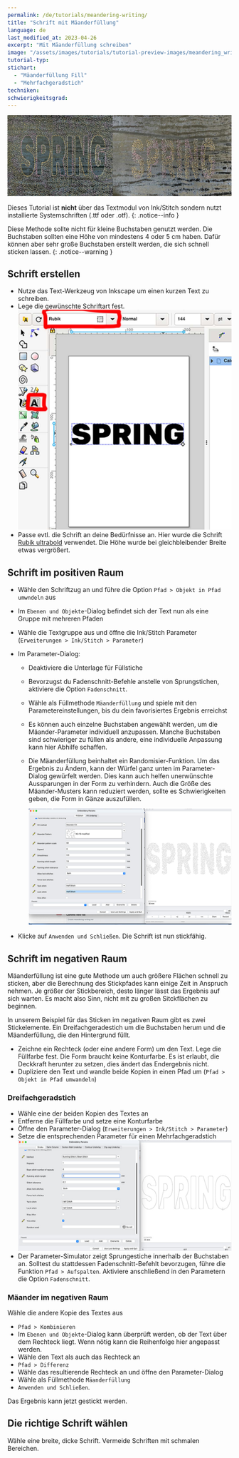```yaml
---
permalink: /de/tutorials/meandering-writing/
title: "Schrift mit Mäanderfüllung"
language: de
last_modified_at: 2023-04-26
excerpt: "Mit Mäanderfüllung schreiben"
image: "/assets/images/tutorials/tutorial-preview-images/meandering_writing.jpg"
tutorial-typ:
stichart:
  - "Mäanderfüllung Fill"
  - "Mehrfachgeradstich"
techniken:
schwierigkeitsgrad:
---
```

![Embroidery](/assets/images/tutorials/tutorial-preview-images/meandering_writing.jpg)

Dieses Tutorial ist **nicht** über das Textmodul von Ink/Stitch sondern nutzt installierte Systemschriften (.ttf oder .otf).
{: .notice--info }

Diese Methode sollte nicht für kleine Buchstaben genutzt werden. Die Buchstaben sollten eine Höhe von mindestens 4 oder 5 cm haben.
Dafür können aber sehr große Buchstaben erstellt werden, die sich schnell sticken lassen.
{: .notice--warning }

## Schrift erstellen

* Nutze das Text-Werkzeug von Inkscape um einen kurzen Text zu schreiben.
* Lege die gewünschte Schriftart fest.
  ![Font chosing](/assets/images/tutorials/meandering_writing/font-chosing.jpg)
* Passe evtl. die Schrift an deine Bedürfnisse an. Hier wurde die Schrift [Rubik ultrabold](htps://fonts.google.com/specimen/Rubik) verwendet.
  Die Höhe wurde bei gleichbleibender Breite etwas vergrößert.

## Schrift im positiven Raum

* Wähle den Schriftzug an und führe die Option `Pfad > Objekt in Pfad umwndeln` aus
* Im `Ebenen und Objekte`-Dialog befindet sich der Text nun als eine Gruppe mit mehreren Pfaden
* Wähle die Textgruppe aus und öffne die Ink/Stitch Parameter (`Erweiterungen > Ink/Stitch > Parameter`)
* Im Parameter-Dialog:
  * Deaktiviere die Unterlage für Füllstiche
  * Bevorzugst du Fadenschnitt-Befehle anstelle von Sprungstichen, aktiviere die Option `Fadenschnitt`.
  * Wähle als Füllmethode `Mäanderfüllung` und spiele mit den Parametereinstellungen, bis du dein favorisiertes Ergebnis erreichst
  * Es können auch einzelne Buchstaben angewählt werden, um die Mäander-Parameter individuell anzupassen.
    Manche Buchstaben sind schwieriger zu füllen als andere, eine individuelle Anpassung kann hier Abhilfe schaffen.
  * Die Mäanderfüllung beinhaltet ein Randomisier-Funktion. Um das Ergebnis zu Ändern, kann der Würfel ganz unten im Parameter-Dialog gewürfelt werden.
    Dies kann auch helfen unerwünschte Aussparungen in der Form zu verhindern.
    Auch die Größe des Mäander-Musters kann reduziert werden, sollte es Schwierigkeiten geben, die Form in Gänze auszufüllen.

    ![Params](/assets/images/tutorials/meandering_writing/meandering-parameter.jpg)

* Klicke auf `Anwenden und Schließen`. Die Schrift ist nun stickfähig.

## Schrift im negativen Raum

Mäanderfüllung ist eine gute Methode um auch größere Flächen schnell zu sticken, aber die Berechnung des Stickpfades kann einige Zeit in Anspruch nehmen.
Je größer der Stickbereich, desto länger lässt das Ergebnis auf sich warten. Es macht also Sinn, nicht mit zu großen Sitckflächen zu beginnen.

In unserem Beispiel für das Sticken im negativen Raum gibt es zwei Stickelemente. Ein Dreifachgeradestich um die Buchstaben herum und die Mäanderfüllung, die den Hintergrund füllt.

* Zeichne ein Rechteck (oder eine andere Form) um den Text. Lege die Füllfarbe fest. Die Form braucht keine Konturfarbe.
  Es ist erlaubt, die Deckkraft herunter zu setzen, dies ändert das Endergebnis nicht.
* Dupliziere den Text und wandle beide Kopien in einen Pfad um (`Pfad > Objekt in Pfad umwandeln`)

### Dreifachgeradstich

* Wähle eine der beiden Kopien des Textes an
* Entferne die Füllfarbe und setze eine Konturfarbe
* Öffne den Parameter-Dialog (`Erweiterungen > Ink/Stitch > Parameter`)
* Setze die entsprechenden Parameter für einen Mehrfachgeradstich
  ![Bean stitch Parameter](/assets/images/tutorials/meandering_writing/bean-parameter.jpg)
* Der Parameter-Simulator zeigt Sprungestiche innerhalb der Buchstaben an. Solltest du stattdessen Fadenschnitt-Befehlt bevorzugen, führe die Funktion `Pfad > Aufspalten`.
  Aktiviere anschließend in den Parametern die Option `Fadenschnitt`.

### Mäander im negativen Raum

Wähle die andere Kopie des Textes aus
* `Pfad > Kombinieren`
* Im `Ebenen und Objekte`-Dialog kann überprüft werden, ob der Text über dem Rechteck liegt.
  Wenn nötig kann die Reihenfolge hier angepasst werden.
* Wähle den Text als auch das Rechteck an
* `Pfad > Differenz`
* Wähle das resultierende Rechteck an und öffne den Parameter-Dialog
* Wähle als Füllmethode `Mäanderfüllung`
* `Anwenden und Schließen`.

Das Ergebnis kann jetzt gestickt werden.

## Die richtige Schrift wählen

Wähle eine breite, dicke Schrift. Vermeide Schriften mit schmalen Bereichen.
